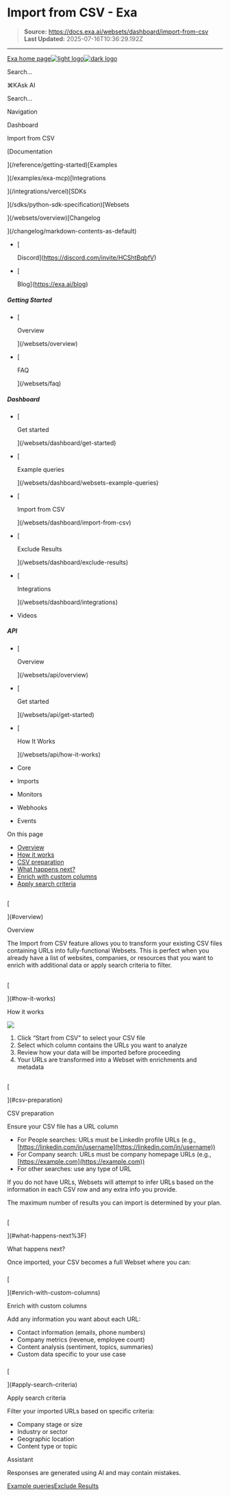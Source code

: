 # Import from CSV - Exa

> **Source:** https://docs.exa.ai/websets/dashboard/import-from-csv  
> **Last Updated:** 2025-07-16T10:36:29.192Z

---

[Exa home page![light logo](https://mintlify.s3.us-west-1.amazonaws.com/exa-52/logo/light.png)![dark logo](https://mintlify.s3.us-west-1.amazonaws.com/exa-52/logo/dark.png)](/)

Search...

⌘KAsk AI

Search...

Navigation

Dashboard

Import from CSV

[Documentation

](/reference/getting-started)[Examples

](/examples/exa-mcp)[Integrations

](/integrations/vercel)[SDKs

](/sdks/python-sdk-specification)[Websets

](/websets/overview)[Changelog

](/changelog/markdown-contents-as-default)

*   [
    
    Discord](https://discord.com/invite/HCShtBqbfV)
*   [
    
    Blog](https://exa.ai/blog)

##### Getting Started

*   [
    
    Overview
    
    
    
    ](/websets/overview)
*   [
    
    FAQ
    
    
    
    ](/websets/faq)

##### Dashboard

*   [
    
    Get started
    
    
    
    ](/websets/dashboard/get-started)
*   [
    
    Example queries
    
    
    
    ](/websets/dashboard/websets-example-queries)
*   [
    
    Import from CSV
    
    
    
    ](/websets/dashboard/import-from-csv)
*   [
    
    Exclude Results
    
    
    
    ](/websets/dashboard/exclude-results)
*   [
    
    Integrations
    
    
    
    ](/websets/dashboard/integrations)
*   Videos
    

##### API

*   [
    
    Overview
    
    
    
    ](/websets/api/overview)
*   [
    
    Get started
    
    
    
    ](/websets/api/get-started)
*   [
    
    How It Works
    
    
    
    ](/websets/api/how-it-works)
*   Core
    
*   Imports
    
*   Monitors
    
*   Webhooks
    
*   Events
    

On this page

*   [Overview](#overview)
*   [How it works](#how-it-works)
*   [CSV preparation](#csv-preparation)
*   [What happens next?](#what-happens-next%3F)
*   [Enrich with custom columns](#enrich-with-custom-columns)
*   [Apply search criteria](#apply-search-criteria)

  

## 

[​

](#overview)

Overview

The Import from CSV feature allows you to transform your existing CSV files containing URLs into fully-functional Websets. This is perfect when you already have a list of websites, companies, or resources that you want to enrich with additional data or apply search criteria to filter.

  

## 

[​

](#how-it-works)

How it works

![](https://mintlify.s3.us-west-1.amazonaws.com/exa-52/images/websets/import-flow.png)

1.  Click “Start from CSV” to select your CSV file
2.  Select which column contains the URLs you want to analyze
3.  Review how your data will be imported before proceeding
4.  Your URLs are transformed into a Webset with enrichments and metadata

  

## 

[​

](#csv-preparation)

CSV preparation

Ensure your CSV file has a URL column

*   For People searches: URLs must be LinkedIn profile URLs (e.g., [https://linkedin.com/in/username](https://linkedin.com/in/username))
*   For Company search: URLs must be company homepage URLs (e.g., [https://example.com](https://example.com))
*   For other searches: use any type of URL

If you do not have URLs, Websets will attempt to infer URLs based on the information in each CSV row and any extra info you provide.

The maximum number of results you can import is determined by your plan.

## 

[​

](#what-happens-next%3F)

What happens next?

Once imported, your CSV becomes a full Webset where you can:

### 

[​

](#enrich-with-custom-columns)

Enrich with custom columns

Add any information you want about each URL:

*   Contact information (emails, phone numbers)
*   Company metrics (revenue, employee count)
*   Content analysis (sentiment, topics, summaries)
*   Custom data specific to your use case

### 

[​

](#apply-search-criteria)

Apply search criteria

Filter your imported URLs based on specific criteria:

*   Company stage or size
*   Industry or sector
*   Geographic location
*   Content type or topic

Assistant

Responses are generated using AI and may contain mistakes.

[Example queries](/websets/dashboard/websets-example-queries)[Exclude Results](/websets/dashboard/exclude-results)